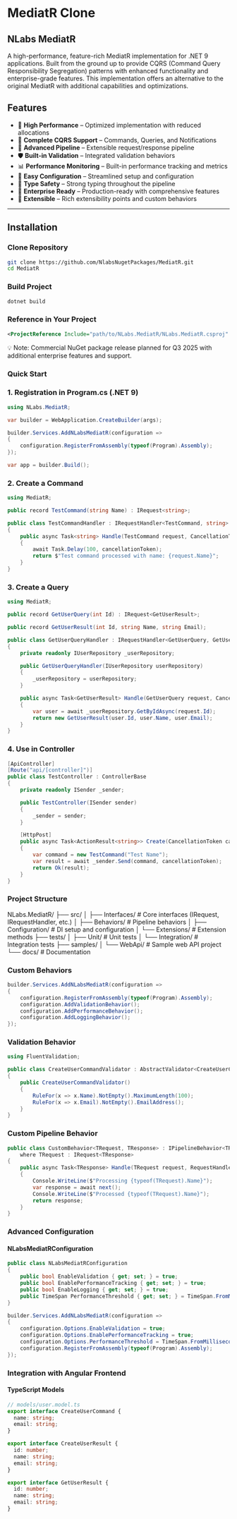 # MediatR Clone

## NLabs MediatR

A high-performance, feature-rich MediatR implementation for .NET 9 applications. Built from the ground up to provide CQRS (Command Query Responsibility Segregation) patterns with enhanced functionality and enterprise-grade features. This implementation offers an alternative to the original MediatR with additional capabilities and optimizations.

## Features

- 🚀 **High Performance** – Optimized implementation with reduced allocations  
- 📝 **Complete CQRS Support** – Commands, Queries, and Notifications  
- 🔄 **Advanced Pipeline** – Extensible request/response pipeline  
- 🛡️ **Built-in Validation** – Integrated validation behaviors  
- 📊 **Performance Monitoring** – Built-in performance tracking and metrics  
- 🔧 **Easy Configuration** – Streamlined setup and configuration  
- 🎯 **Type Safety** – Strong typing throughout the pipeline  
- 💼 **Enterprise Ready** – Production-ready with comprehensive features  
- 🔌 **Extensible** – Rich extensibility points and custom behaviors  

---

## Installation

### Clone Repository

```bash
git clone https://github.com/NlabsNugetPackages/MediatR.git
cd MediatR
```
### Build Project
```bash
dotnet build
```
### Reference in Your Project
```xml
<ProjectReference Include="path/to/NLabs.MediatR/NLabs.MediatR.csproj" />
```
💡 Note: Commercial NuGet package release planned for Q3 2025 with additional enterprise features and support.
### Quick Start
### 1. Registration in Program.cs (.NET 9)
```csharp
using NLabs.MediatR;

var builder = WebApplication.CreateBuilder(args);

builder.Services.AddNLabsMediatR(configuration =>
{
    configuration.RegisterFromAssembly(typeof(Program).Assembly);
});

var app = builder.Build();
```
### 2. Create a Command
```csharp
using MediatR;

public record TestCommand(string Name) : IRequest<string>;

public class TestCommandHandler : IRequestHandler<TestCommand, string>
{
    public async Task<string> Handle(TestCommand request, CancellationToken cancellationToken)
    {
        await Task.Delay(100, cancellationToken);
        return $"Test command processed with name: {request.Name}";
    }
}
```
### 3. Create a Query
```csharp
using MediatR;

public record GetUserQuery(int Id) : IRequest<GetUserResult>;

public record GetUserResult(int Id, string Name, string Email);

public class GetUserQueryHandler : IRequestHandler<GetUserQuery, GetUserResult>
{
    private readonly IUserRepository _userRepository;

    public GetUserQueryHandler(IUserRepository userRepository)
    {
        _userRepository = userRepository;
    }

    public async Task<GetUserResult> Handle(GetUserQuery request, CancellationToken cancellationToken)
    {
        var user = await _userRepository.GetByIdAsync(request.Id);
        return new GetUserResult(user.Id, user.Name, user.Email);
    }
}
```
### 4. Use in Controller
```csharp
[ApiController]
[Route("api/[controller]")]
public class TestController : ControllerBase
{
    private readonly ISender _sender;

    public TestController(ISender sender)
    {
        _sender = sender;
    }

    [HttpPost]
    public async Task<ActionResult<string>> Create(CancellationToken cancellationToken)
    {
        var command = new TestCommand("Test Name");
        var result = await _sender.Send(command, cancellationToken);
        return Ok(result);
    }
}
```
### Project Structure
NLabs.MediatR/
├── src/
│   ├── Interfaces/          # Core interfaces (IRequest, IRequestHandler, etc.)
│   ├── Behaviors/           # Pipeline behaviors
│   ├── Configuration/       # DI setup and configuration
│   └── Extensions/          # Extension methods
├── tests/
│   ├── Unit/                # Unit tests
│   └── Integration/         # Integration tests
├── samples/
│   └── WebApi/              # Sample web API project
└── docs/                    # Documentation
### Custom Behaviors
```csharp
builder.Services.AddNLabsMediatR(configuration =>
{
    configuration.RegisterFromAssembly(typeof(Program).Assembly);
    configuration.AddValidationBehavior();
    configuration.AddPerformanceBehavior();
    configuration.AddLoggingBehavior();
});
```
### Validation Behavior
```csharp
using FluentValidation;

public class CreateUserCommandValidator : AbstractValidator<CreateUserCommand>
{
    public CreateUserCommandValidator()
    {
        RuleFor(x => x.Name).NotEmpty().MaximumLength(100);
        RuleFor(x => x.Email).NotEmpty().EmailAddress();
    }
}
```
### Custom Pipeline Behavior
```csharp
public class CustomBehavior<TRequest, TResponse> : IPipelineBehavior<TRequest, TResponse>
    where TRequest : IRequest<TResponse>
{
    public async Task<TResponse> Handle(TRequest request, RequestHandlerDelegate<TResponse> next, CancellationToken cancellationToken)
    {
        Console.WriteLine($"Processing {typeof(TRequest).Name}");
        var response = await next();
        Console.WriteLine($"Processed {typeof(TRequest).Name}");
        return response;
    }
}
```
### Advanced Configuration
#### NLabsMediatRConfiguration
```csharp
public class NLabsMediatRConfiguration
{
    public bool EnableValidation { get; set; } = true;
    public bool EnablePerformanceTracking { get; set; } = true;
    public bool EnableLogging { get; set; } = true;
    public TimeSpan PerformanceThreshold { get; set; } = TimeSpan.FromMilliseconds(500);
}
```
```csharp
builder.Services.AddNLabsMediatR(configuration =>
{
    configuration.Options.EnableValidation = true;
    configuration.Options.EnablePerformanceTracking = true;
    configuration.Options.PerformanceThreshold = TimeSpan.FromMilliseconds(1000);
    configuration.RegisterFromAssembly(typeof(Program).Assembly);
});
```
### Integration with Angular Frontend
#### TypeScript Models
```typescript
// models/user.model.ts
export interface CreateUserCommand {
  name: string;
  email: string;
}

export interface CreateUserResult {
  id: number;
  name: string;
  email: string;
}

export interface GetUserResult {
  id: number;
  name: string;
  email: string;
}
```
